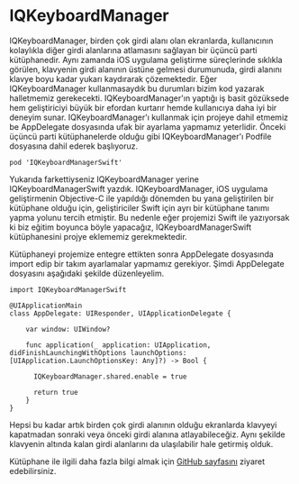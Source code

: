 # IQKeyboardManager

IQKeyboardManager, birden çok girdi alanı olan ekranlarda, kullanıcının kolaylıkla diğer girdi alanlarına atlamasını sağlayan bir üçüncü parti kütüphanedir. Aynı zamanda iOS uygulama geliştirme süreçlerinde sıklıkla görülen, klavyenin girdi alanının üstüne gelmesi durumunuda, girdi alanını klavye boyu kadar yukarı kaydırarak çözemektedir. Eğer IQKeyboardManager kullanmasaydık bu durumları bizim kod yazarak halletmemiz gerekecekti. IQKeyboardManager'ın yaptığı iş basit gözüksede hem geliştiriciyi büyük bir efordan kurtarır hemde kullanıcıya daha iyi bir deneyim sunar. IQKeyboardManager'ı kullanmak için projeye dahil etmemiz be AppDelegate dosyasında ufak bir ayarlama yapmamız yeterlidir. Önceki üçüncü parti kütüphanelerde olduğu gibi IQKeyboardManager'ı Podfile dosyasına dahil ederek başlıyoruz.

```
pod 'IQKeyboardManagerSwift'
```

Yukarıda farkettiyseniz IQKeyboardManager yerine IQKeyboardManagerSwift yazdık. IQKeyboardManager, iOS uygulama geliştirmenin Objective-C ile yapıldığı dönemden bu yana geliştirilen bir kütüphane olduğu için, geliştiriciler Swift için ayrı bir kütüphane tanımı yapma yolunu tercih etmiştir. Bu nedenle eğer projemizi Swift ile yazıyorsak ki biz eğitim boyunca böyle yapacağız, IQKeyboardManagerSwift kütüphanesini projye eklememiz gerekmektedir.

Kütüphaneyi projemize entegre ettikten sonra AppDelegate dosyasında import edip bir takım ayarlamalar yapmamız gerekiyor. Şimdi AppDelegate dosyasını aşağıdaki şekilde düzenleyelim.

```
import IQKeyboardManagerSwift

@UIApplicationMain
class AppDelegate: UIResponder, UIApplicationDelegate {

    var window: UIWindow?

    func application(_ application: UIApplication, didFinishLaunchingWithOptions launchOptions: [UIApplication.LaunchOptionsKey: Any]?) -> Bool {

      IQKeyboardManager.shared.enable = true

      return true
    }
}
```

Hepsi bu kadar artık birden çok girdi alanının olduğu ekranlarda klavyeyi kapatmadan sonraki veya önceki girdi alanına atlayabileceğiz. Aynı şekilde klavyenin altında kalan girdi alanlarını da ulaşılabilir hale getirmiş olduk. 

Kütüphane ile ilgili daha fazla bilgi almak için <a href="https://github.com/hackiftekhar/IQKeyboardManager">GitHub sayfasını</a> ziyaret edebilirsiniz.
